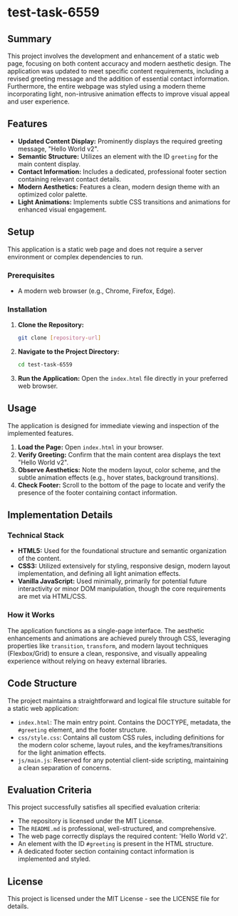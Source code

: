 # test-task-6559

## Summary

This project involves the development and enhancement of a static web page, focusing on both content accuracy and modern aesthetic design. The application was updated to meet specific content requirements, including a revised greeting message and the addition of essential contact information. Furthermore, the entire webpage was styled using a modern theme incorporating light, non-intrusive animation effects to improve visual appeal and user experience.

## Features

*   **Updated Content Display:** Prominently displays the required greeting message, "Hello World v2".
*   **Semantic Structure:** Utilizes an element with the ID `greeting` for the main content display.
*   **Contact Information:** Includes a dedicated, professional footer section containing relevant contact details.
*   **Modern Aesthetics:** Features a clean, modern design theme with an optimized color palette.
*   **Light Animations:** Implements subtle CSS transitions and animations for enhanced visual engagement.

## Setup

This application is a static web page and does not require a server environment or complex dependencies to run.

### Prerequisites

*   A modern web browser (e.g., Chrome, Firefox, Edge).

### Installation

1.  **Clone the Repository:**
    ```bash
    git clone [repository-url]
    ```
2.  **Navigate to the Project Directory:**
    ```bash
    cd test-task-6559
    ```
3.  **Run the Application:**
    Open the `index.html` file directly in your preferred web browser.

## Usage

The application is designed for immediate viewing and inspection of the implemented features.

1.  **Load the Page:** Open `index.html` in your browser.
2.  **Verify Greeting:** Confirm that the main content area displays the text "Hello World v2".
3.  **Observe Aesthetics:** Note the modern layout, color scheme, and the subtle animation effects (e.g., hover states, background transitions).
4.  **Check Footer:** Scroll to the bottom of the page to locate and verify the presence of the footer containing contact information.

## Implementation Details

### Technical Stack

*   **HTML5:** Used for the foundational structure and semantic organization of the content.
*   **CSS3:** Utilized extensively for styling, responsive design, modern layout implementation, and defining all light animation effects.
*   **Vanilla JavaScript:** Used minimally, primarily for potential future interactivity or minor DOM manipulation, though the core requirements are met via HTML/CSS.

### How it Works

The application functions as a single-page interface. The aesthetic enhancements and animations are achieved purely through CSS, leveraging properties like `transition`, `transform`, and modern layout techniques (Flexbox/Grid) to ensure a clean, responsive, and visually appealing experience without relying on heavy external libraries.

## Code Structure

The project maintains a straightforward and logical file structure suitable for a static web application:

*   `index.html`: The main entry point. Contains the DOCTYPE, metadata, the `#greeting` element, and the footer structure.
*   `css/style.css`: Contains all custom CSS rules, including definitions for the modern color scheme, layout rules, and the keyframes/transitions for the light animation effects.
*   `js/main.js`: Reserved for any potential client-side scripting, maintaining a clean separation of concerns.

## Evaluation Criteria

This project successfully satisfies all specified evaluation criteria:

*   The repository is licensed under the MIT License.
*   The `README.md` is professional, well-structured, and comprehensive.
*   The web page correctly displays the required content: 'Hello World v2'.
*   An element with the ID `#greeting` is present in the HTML structure.
*   A dedicated footer section containing contact information is implemented and styled.

## License

This project is licensed under the MIT License - see the LICENSE file for details.